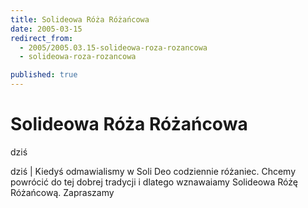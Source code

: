 ```yaml
---
title: Solideowa Róża Różańcowa
date: 2005-03-15
redirect_from: 
  - 2005/2005.03.15-solideowa-roza-rozancowa
  - solideowa-roza-rozancowa

published: true
---
```




# Solideowa Róża Różańcowa

<time>dziś</time>

dziś | Kiedyś odmawialismy w Soli Deo codziennie różaniec. Chcemy powrócić do tej dobrej tradycji i dlatego wznawaiamy Solideowa Różę Różańcową. Zapraszamy

<!--CONTENT FROM OLD SERVER (jos before 2013): dziś | Kiedyś odmawialismy w Soli Deo codziennie różaniec. Chcemy powrócić do tej dobrej tradycji i dlatego wznawaiamy Solideowa Różę Różańcową. Zapraszamy
-->

<!--{{json:{"created_date":"2005-03-15 15:41:29","publish_down":"0000-00-00 00:00:00","id":"219"}}}-->
